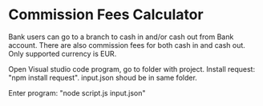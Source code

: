 # Commission Fees Calculator
Bank users can go to a branch to cash in and/or cash out from Bank account. There are also commission fees for both cash in and cash out. Only supported currency is EUR.

Open Visual studio code program, go to folder with project. Install request: "npm install request". input.json shoud be in same folder.

Enter program: "node script.js input.json"


